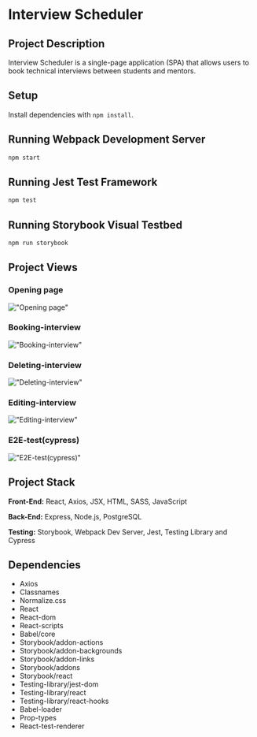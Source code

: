 # Interview Scheduler

## Project Description

Interview Scheduler is a single-page application (SPA) that allows users to book technical interviews between students and mentors.

## Setup

Install dependencies with `npm install`.

## Running Webpack Development Server

```sh
npm start
```

## Running Jest Test Framework

```sh
npm test
```

## Running Storybook Visual Testbed

```sh
npm run storybook
```

## Project Views


### Opening page


!["Opening page"](https://github.com/prathap222/scheduler/blob/master/doc/Opening%20page.gif)



### Booking-interview

!["Booking-interview"](https://github.com/prathap222/scheduler/blob/master/doc/Booking-interview.gif)


### Deleting-interview

!["Deleting-interview"](https://github.com/prathap222/scheduler/blob/master/doc/Deleting-interview.gif)


### Editing-interview

!["Editing-interview"](https://github.com/prathap222/scheduler/blob/master/doc/Editing-interview.gif)


### E2E-test(cypress)

!["E2E-test(cypress)"](https://github.com/prathap222/scheduler/blob/master/doc/E2E-cypress%20test.gif)



## Project Stack

__Front-End:__ React, Axios, JSX, HTML, SASS, JavaScript

__Back-End:__ Express, Node.js, PostgreSQL

__Testing:__ Storybook, Webpack Dev Server, Jest, Testing Library and Cypress

## Dependencies

- Axios
- Classnames
- Normalize.css
- React
- React-dom
- React-scripts
- Babel/core
- Storybook/addon-actions
- Storybook/addon-backgrounds
- Storybook/addon-links
- Storybook/addons
- Storybook/react
- Testing-library/jest-dom
- Testing-library/react
- Testing-library/react-hooks
- Babel-loader
- Prop-types
- React-test-renderer